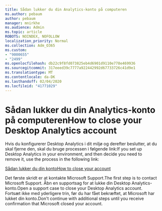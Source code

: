 ```yaml
---
title: Sådan lukker du din Analytics-konto på computeren
ms.author: pebaum
author: pebaum
manager: mnirkhe
ms.audience: Admin
ms.topic: article
ROBOTS: NOINDEX, NOFOLLOW
localization_priority: Normal
ms.collection: Adm_O365
ms.custom:
- "9000655"
- "2499"
ms.openlocfilehash: db22c9f8fd073825eb4d6901d9110e778e469936
ms.sourcegitcommit: 317eeed39c7777a922442992d67733726c41d9e1
ms.translationtype: MT
ms.contentlocale: da-DK
ms.lasthandoff: 02/04/2020
ms.locfileid: "41771029"
---
```

# <a name="how-to-close-your-desktop-analytics-account"></a><span data-ttu-id="b5d39-102">Sådan lukker du din Analytics-konto på computeren</span><span class="sxs-lookup"><span data-stu-id="b5d39-102">How to close your Desktop Analytics account</span></span>

<span data-ttu-id="b5d39-103">Hvis du konfigurerer Desktop Analytics i dit miljø og derefter beslutter, at du skal fjerne den, skal du bruge processen i følgende link:</span><span class="sxs-lookup"><span data-stu-id="b5d39-103">If you set up Desktop Analytics in your environment, and then decide you need to remove it, use the process in the following link:</span></span>

[<span data-ttu-id="b5d39-104">Sådan lukker du din konto</span><span class="sxs-lookup"><span data-stu-id="b5d39-104">How to close your account</span></span>](https://docs.microsoft.com/configmgr/desktop-analytics/account-close)

<span data-ttu-id="b5d39-105">Det første skridt er at kontakte Microsoft Support.</span><span class="sxs-lookup"><span data-stu-id="b5d39-105">The first step is to contact Microsoft Support.</span></span> <span data-ttu-id="b5d39-106">Åbn en supportsag for at lukke din Desktop Analytics-konto.</span><span class="sxs-lookup"><span data-stu-id="b5d39-106">Open a support case to close your Desktop Analytics account.</span></span> <span data-ttu-id="b5d39-107">Fortsæt ikke med yderligere trin, før du har fået bekræftet, at Microsoft har lukket din konto.</span><span class="sxs-lookup"><span data-stu-id="b5d39-107">Don't continue with additional steps until you receive confirmation that Microsoft closed your account.</span></span>